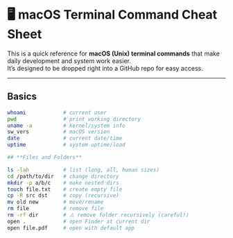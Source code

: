 # 🖥️ macOS Terminal Command Cheat Sheet

This is a quick reference for **macOS (Unix) terminal commands** that make daily development and system work easier.  
It’s designed to be dropped right into a GitHub repo for easy access.

---

## Basics

```bash
whoami            # current user
pwd               # print working directory
uname -a          # kernel/system info
sw_vers           # macOS version
date              # current date/time
uptime            # system uptime/load

## **Files and Folders**

ls -lah           # list (long, all, human sizes)
cd /path/to/dir   # change directory
mkdir -p a/b/c    # make nested dirs
touch file.txt    # create empty file
cp -R src dst     # copy (recursive)
mv old new        # move/rename
rm file           # remove file
rm -rf dir        # ⚠️ remove folder recursively (careful!)
open .            # open Finder at current dir
open file.pdf     # open with default app




